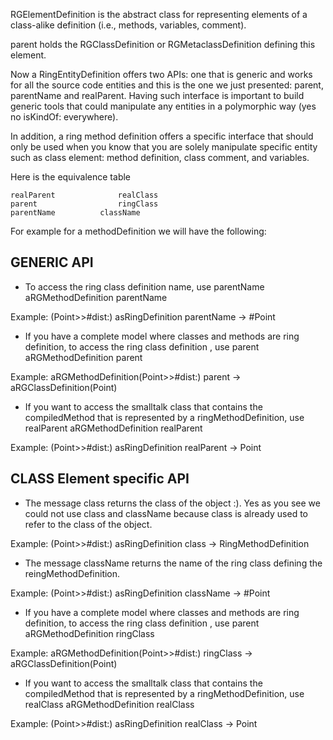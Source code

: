RGElementDefinition is the abstract class for representing elements of a class-alike definition (i.e., methods, variables, comment).

parent holds the RGClassDefinition or RGMetaclassDefinition defining this element.
	
	
Now a RingEntityDefinition offers two APIs: one that is generic and works for all the source code entities and this is the one we just 
presented: parent, parentName and realParent. Having such interface is important to build generic tools that could manipulate 
any entities in a polymorphic way (yes no isKindOf: everywhere).

In addition, a ring method definition offers a specific interface that should only be used when you know that you are solely manipulate
specific entity such as class element: method definition, class comment, and variables. 

Here is the equivalence table

	realParent 				realClass
	parent					ringClass
	parentName			className
	
For example for a methodDefinition we will have the following:

GENERIC API
------------------
* To access the ring class definition name, use parentName
	aRGMethodDefinition parentName
	
Example:
	(Point>>#dist:) asRingDefinition parentName
		->  #Point
		
* If you have a complete model where classes and methods are ring definition, to access the ring class definition , use parent
	aRGMethodDefinition parent
	
Example:
	aRGMethodDefinition(Point>>#dist:) parent
		->  aRGClassDefinition(Point)
		
* If you want to access the smalltalk class that contains the compiledMethod that is represented by a ringMethodDefinition, use realParent
	aRGMethodDefinition realParent
	
Example:
	(Point>>#dist:) asRingDefinition realParent
		->  Point
		


CLASS Element specific API
------------------------------------------
* The message class returns the class of the object :). Yes as you see we could not use class and className because class is already used to refer to the class of the object.

Example:
	(Point>>#dist:) asRingDefinition class
		->  RingMethodDefinition
		
* The message className returns the name of the ring class defining the reingMethodDefinition.

Example:
	(Point>>#dist:) asRingDefinition className
		->  #Point		
		
* If you have a complete model where classes and methods are ring definition, to access the ring class definition , use parent
	aRGMethodDefinition ringClass
	
Example:
	aRGMethodDefinition(Point>>#dist:) ringClass
		->  aRGClassDefinition(Point)
		
		
* If you want to access the smalltalk class that contains the compiledMethod that is represented by a ringMethodDefinition, use realClass
	aRGMethodDefinition realClass
	
Example:
	(Point>>#dist:) asRingDefinition realClass
		->  Point

